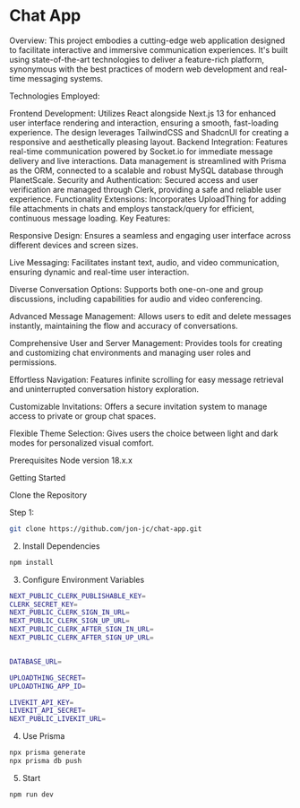 # Chat App

Overview:
This project embodies a cutting-edge web application designed to facilitate interactive and immersive communication experiences. It's built using state-of-the-art technologies to deliver a feature-rich platform, synonymous with the best practices of modern web development and real-time messaging systems.

Technologies Employed:

Frontend Development: Utilizes React alongside Next.js 13 for enhanced user interface rendering and interaction, ensuring a smooth, fast-loading experience. The design leverages TailwindCSS and ShadcnUI for creating a responsive and aesthetically pleasing layout.
Backend Integration: Features real-time communication powered by Socket.io for immediate message delivery and live interactions. Data management is streamlined with Prisma as the ORM, connected to a scalable and robust MySQL database through PlanetScale.
Security and Authentication: Secured access and user verification are managed through Clerk, providing a safe and reliable user experience.
Functionality Extensions: Incorporates UploadThing for adding file attachments in chats and employs tanstack/query for efficient, continuous message loading.
Key Features:

Responsive Design: Ensures a seamless and engaging user interface across different devices and screen sizes.

Live Messaging: Facilitates instant text, audio, and video communication, ensuring dynamic and real-time user interaction.

Diverse Conversation Options: Supports both one-on-one and group discussions, including capabilities for audio and video conferencing.

Advanced Message Management: Allows users to edit and delete messages instantly, maintaining the flow and accuracy of conversations.

Comprehensive User and Server Management: Provides tools for creating and customizing chat environments and managing user roles and permissions.

Effortless Navigation: Features infinite scrolling for easy message retrieval and uninterrupted conversation history exploration.

Customizable Invitations: Offers a secure invitation system to manage access to private or group chat spaces.

Flexible Theme Selection: Gives users the choice between light and dark modes for personalized visual comfort.

Prerequisites
Node version 18.x.x

Getting Started

Clone the Repository

Step 1:
```sh
git clone https://github.com/jon-jc/chat-app.git

```
2. Install Dependencies
```sh
npm install

```
3. Configure Environment Variables
```sh
NEXT_PUBLIC_CLERK_PUBLISHABLE_KEY=
CLERK_SECRET_KEY=
NEXT_PUBLIC_CLERK_SIGN_IN_URL=
NEXT_PUBLIC_CLERK_SIGN_UP_URL=
NEXT_PUBLIC_CLERK_AFTER_SIGN_IN_URL=
NEXT_PUBLIC_CLERK_AFTER_SIGN_UP_URL=


DATABASE_URL=

UPLOADTHING_SECRET=
UPLOADTHING_APP_ID=

LIVEKIT_API_KEY=
LIVEKIT_API_SECRET=
NEXT_PUBLIC_LIVEKIT_URL=

```
4. Use Prisma
```sh
npx prisma generate
npx prisma db push

```
5. Start
```sh
npm run dev
```



